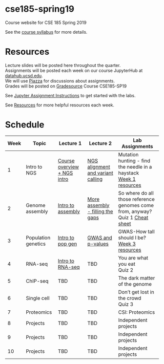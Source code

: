 # cse185-spring19
Course website for CSE 185 Spring 2019

See the [course syllabus](https://github.com/gymreklab/cse185-spring19/blob/master/cse185-spring19-syllabus.md) for more details.<br>

# Resources
Lecture slides will be posted here throughout the quarter. 
<br>
Assignments will be posted each week on our course JupyterHub at [datahub.ucsd.edu](datahub.ucsd.edu).
<br>
We will use [Piazza](https://piazza.com/ucsd/spring2019/cse185/home) for discussions about assignments.
<br>
Grades will be posted on [Gradesource](gradesource.com) Course CSE185-SP19

See [Jupyter Assignment Instructions](https://github.com/gymreklab/cse185-spring19/blob/master/jupyter_assignment_instructions.md) to get started with the labs.

See [Resources](https://github.com/gymreklab/cse185-spring19/blob/master/resources.md) for more helpful resources each week.

# Schedule

| Week | Topic | Lecture 1 | Lecture 2 | Lab Assignments |
|------|-------|-----------|-------|-----------|
| 1 | Intro to NGS | [Course overview + NGS intro](https://drive.google.com/file/d/1Mk2OiyY9vzMZ1Gp9T7Sdxkdk1Y7Qaiox/view?usp=sharing) | [NGS alignment and variant calling](https://drive.google.com/file/d/1sV3uGf2jUvxx_e2oraFAtz5vXqoGoX72/view?usp=sharing) | Mutation hunting - find the needle in a haystack <br> [Week 1 resources](https://github.com/gymreklab/cse185-spring19/blob/master/resources.md#week1)| 
|  2 | Genome assembly | [Intro to assembly](https://drive.google.com/file/d/103fbZXzDejznAwmfVV4rPfCWNN19jEGK/view?usp=sharing) | [More assembly - filling the gaps](https://drive.google.com/file/d/13XODh7BkAI-o96FzqkRbakd5Y4wdn_Hb/view?usp=sharing) | So where do all those reference genomes come from, anyway? <br>Quiz 1 [Cheat sheet](https://github.com/gymreklab/cse185-spring19/blob/master/CSE185%20Quiz%201%20Cheat%20Sheet.pdf) |
|  3 | Population genetics | [Intro to pop gen](https://drive.google.com/open?id=1lXQQR7B9wlKjP0FZl-1xIxx8SQun_62s) | [GWAS and p-values](https://drive.google.com/file/d/19W5W4i7HIHppc8nyZ7OO0ZkvlwT6nDqt/view?usp=sharing) | GWAS-How tall should I be?<br>[Week 3 resources](https://github.com/gymreklab/cse185-spring19/blob/master/resources.md#week3) |
|  4 | RNA-seq | [Intro to RNA-seq](https://drive.google.com/open?id=1z8N0UUHR-95eqHY4DnNBZSKG9c8WFy4_) | TBD |  You are what you eat <br>Quiz 2 |
|  5 | ChIP-seq | TBD | TBD |  The dark matter of the genome |
|  6 | Single cell | TBD | TBD |  Don’t get lost in the crowd <br>Quiz 3 |
|  7 | Proteomics | TBD | TBD |  CSI: Proteomics |
|  8 | Projects | TBD | TBD | Independent projects |
|  9 | Projects | TBD |  TBD | Independent projects |
|  10 | Projects | TBD | TBD | Independent projects |
